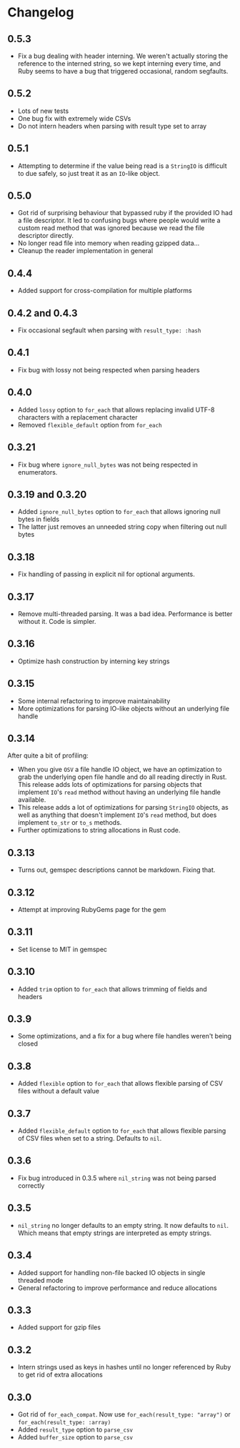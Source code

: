 # Changelog

## 0.5.3

- Fix a bug dealing with header interning. We weren't actually storing the reference to the interned string, so we kept interning every time, and Ruby seems to have a bug that triggered occasional, random segfaults.

## 0.5.2

- Lots of new tests
- One bug fix with extremely wide CSVs
- Do not intern headers when parsing with result type set to array

## 0.5.1

- Attempting to determine if the value being read is a `StringIO` is difficult to due safely, so just treat it as an `IO`-like object.

## 0.5.0

- Got rid of surprising behaviour that bypassed ruby if the provided IO had a file descriptor. It led to confusing bugs where people would write a custom read method that was ignored because we read the file descriptor directly.
- No longer read file into memory when reading gzipped data...
- Cleanup the reader implementation in general

## 0.4.4

- Added support for cross-compilation for multiple platforms

## 0.4.2 and 0.4.3

- Fix occasional segfault when parsing with `result_type: :hash`

## 0.4.1

- Fix bug with lossy not being respected when parsing headers

## 0.4.0

- Added `lossy` option to `for_each` that allows replacing invalid UTF-8 characters with a replacement character
- Removed `flexible_default` option from `for_each`

## 0.3.21

- Fix bug where `ignore_null_bytes` was not being respected in enumerators.

## 0.3.19 and 0.3.20

- Added `ignore_null_bytes` option to `for_each` that allows ignoring null bytes in fields
- The latter just removes an unneeded string copy when filtering out null bytes

## 0.3.18

- Fix handling of passing in explicit nil for optional arguments.

## 0.3.17

- Remove multi-threaded parsing. It was a bad idea. Performance is better without it. Code is simpler.

## 0.3.16

- Optimize hash construction by interning key strings

## 0.3.15

- Some internal refactoring to improve maintainability
- More optimizations for parsing IO-like objects without an underlying file handle

## 0.3.14

After quite a bit of profiling:

- When you give `OSV` a file handle IO object, we have an optimization to grab the underlying open file handle and do all reading directly in Rust. This release adds lots of optimizations for parsing objects that implement `IO`'s `read` method without having an underlying file handle available.
- This release adds a lot of optimizations for parsing `StringIO` objects, as well as anything that doesn't implement `IO`'s `read` method, but does implement `to_str` or `to_s` methods.
- Further optimizations to string allocations in Rust code.

## 0.3.13

- Turns out, gemspec descriptions cannot be markdown. Fixing that.

## 0.3.12

- Attempt at improving RubyGems page for the gem

## 0.3.11

- Set license to MIT in gemspec

## 0.3.10

- Added `trim` option to `for_each` that allows trimming of fields and headers

## 0.3.9

- Some optimizations, and a fix for a bug where file handles weren't being closed

## 0.3.8

- Added `flexible` option to `for_each` that allows flexible parsing of CSV files without a default value

## 0.3.7

- Added `flexible_default` option to `for_each` that allows flexible parsing of CSV files when set to a string. Defaults to `nil`.

## 0.3.6

- Fix bug introduced in 0.3.5 where `nil_string` was not being parsed correctly

## 0.3.5

- `nil_string` no longer defaults to an empty string. It now defaults to `nil`. Which means that empty strings are interpreted as empty strings.

## 0.3.4

- Added support for handling non-file backed IO objects in single threaded mode
- General refactoring to improve performance and reduce allocations

## 0.3.3

- Added support for gzip files

## 0.3.2

- Intern strings used as keys in hashes until no longer referenced by Ruby to get rid of extra allocations

## 0.3.0

- Got rid of `for_each_compat`. Now use `for_each(result_type: "array")` or `for_each(result_type: :array)`
- Added `result_type` option to `parse_csv`
- Added `buffer_size` option to `parse_csv`
